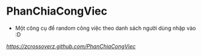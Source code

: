 # PhanChiaCongViec
- Một công cụ để random công việc theo danh sách người dùng nhập vào :D

*https://zcrossoverz.github.com/PhanChiaCongViec*
